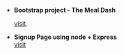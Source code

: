 <ul>
<li>
 
 **Bootstrap project - The Meal Dash**
    
[visit](https://saurabh-rana17.github.io/Bootstrap-project/).</li>

<li> 
    
**Signup Page using node + Express**  
[visit](https://signup-226f.onrender.com/)

</li>
</uL>
